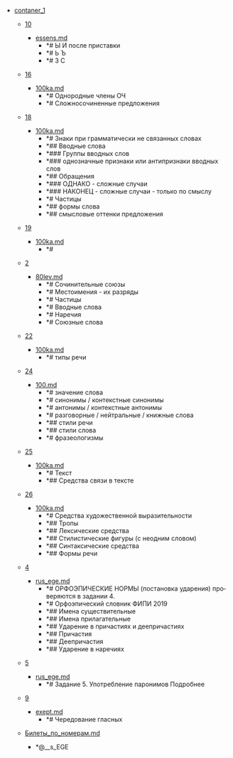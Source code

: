 - <a href = "E:\Node_projects\Node_Way\NBase\_Md\_Index\__Arch\_EGE\Русский\contaners\contaner_1\cat.contaner_1\dir.contaner_1.md">contaner_1</a>
    - <a href = "E:\Node_projects\Node_Way\NBase\_Md\_Index\__Arch\_EGE\Русский\contaners\contaner_1\10\cat.10\dir.10.md">10</a>
        - <a href = "E:\Node_projects\Node_Way\NBase\_Md\_Index\__Arch\_EGE\Русский\contaners\contaner_1\10\essens.md">essens.md</a>
            - *# Ы И после приставки
            - *# Ь Ъ
            - *# З С
    
    - <a href = "E:\Node_projects\Node_Way\NBase\_Md\_Index\__Arch\_EGE\Русский\contaners\contaner_1\16\cat.16\dir.16.md">16</a>
        - <a href = "E:\Node_projects\Node_Way\NBase\_Md\_Index\__Arch\_EGE\Русский\contaners\contaner_1\16\100ka.md">100ka.md</a>
            - *# Однородные члены ОЧ
            - *# Сложносочиненные предложения
    
    - <a href = "E:\Node_projects\Node_Way\NBase\_Md\_Index\__Arch\_EGE\Русский\contaners\contaner_1\18\cat.18\dir.18.md">18</a>
        - <a href = "E:\Node_projects\Node_Way\NBase\_Md\_Index\__Arch\_EGE\Русский\contaners\contaner_1\18\100ka.md">100ka.md</a>
            - *# Знаки при грамматически не связанных словах
            - *## Вводные слова
            - *### Группы вводных слов
            - *### однозначные признаки или антипризнаки вводных слов
            - *## Обращения
            - *### ОДНАКО - сложные случаи
            - *### НАКОНЕЦ - сложные случаи - только по смыслу
            - *# Частицы
            - *## формы слова 
            - *## смысловые оттенки предложения 
    
    - <a href = "E:\Node_projects\Node_Way\NBase\_Md\_Index\__Arch\_EGE\Русский\contaners\contaner_1\19\cat.19\dir.19.md">19</a>
        - <a href = "E:\Node_projects\Node_Way\NBase\_Md\_Index\__Arch\_EGE\Русский\contaners\contaner_1\19\100ka.md">100ka.md</a>
            - *# 
    
    - <a href = "E:\Node_projects\Node_Way\NBase\_Md\_Index\__Arch\_EGE\Русский\contaners\contaner_1\2\cat.2\dir.2.md">2</a>
        - <a href = "E:\Node_projects\Node_Way\NBase\_Md\_Index\__Arch\_EGE\Русский\contaners\contaner_1\2\80lev.md">80lev.md</a>
            - *# Сочинительные союзы
            - *# Местоимения - их разряды
            - *# Частицы
            - *# Вводные слова
            - *# Наречия
            - *# Союзные слова
    
    - <a href = "E:\Node_projects\Node_Way\NBase\_Md\_Index\__Arch\_EGE\Русский\contaners\contaner_1\22\cat.22\dir.22.md">22</a>
        - <a href = "E:\Node_projects\Node_Way\NBase\_Md\_Index\__Arch\_EGE\Русский\contaners\contaner_1\22\100ka.md">100ka.md</a>
            - *# типы речи
    
    - <a href = "E:\Node_projects\Node_Way\NBase\_Md\_Index\__Arch\_EGE\Русский\contaners\contaner_1\24\cat.24\dir.24.md">24</a>
        - <a href = "E:\Node_projects\Node_Way\NBase\_Md\_Index\__Arch\_EGE\Русский\contaners\contaner_1\24\100.md">100.md</a>
            - *# значение слова
            - *# синонимы / контекстные синонимы
            - *# антонимы / контекстные антонимы
            - *# разговорные / нейтральные / книжные слова
            - *## стили речи
            - *## стили слова
            - *# фразеологизмы
    
    - <a href = "E:\Node_projects\Node_Way\NBase\_Md\_Index\__Arch\_EGE\Русский\contaners\contaner_1\25\cat.25\dir.25.md">25</a>
        - <a href = "E:\Node_projects\Node_Way\NBase\_Md\_Index\__Arch\_EGE\Русский\contaners\contaner_1\25\100ka.md">100ka.md</a>
            - *# Текст
            - *## Средства связи в тексте
    
    - <a href = "E:\Node_projects\Node_Way\NBase\_Md\_Index\__Arch\_EGE\Русский\contaners\contaner_1\26\cat.26\dir.26.md">26</a>
        - <a href = "E:\Node_projects\Node_Way\NBase\_Md\_Index\__Arch\_EGE\Русский\contaners\contaner_1\26\100ka.md">100ka.md</a>
            - *# Средства художественной выразительности
            - *## Тропы
            - *## Лексические средства
            - *## Стилистические фигуры (с неодним словом)
            - *## Синтаксические средства
            - *## Формы речи
    
    - <a href = "E:\Node_projects\Node_Way\NBase\_Md\_Index\__Arch\_EGE\Русский\contaners\contaner_1\4\cat.4\dir.4.md">4</a>
        - <a href = "E:\Node_projects\Node_Way\NBase\_Md\_Index\__Arch\_EGE\Русский\contaners\contaner_1\4\rus_ege.md">rus_ege.md</a>
            - *# ОР­ФО­ЭПИ­ЧЕ­СКИЕ НОРМЫ (по­ста­нов­ка уда­ре­ния) про­ве­ря­ют­ся в за­да­нии 4.
            - *# Ор­фо­эпи­че­ский слов­ник ФИПИ 2019
            - *## Имена су­ще­стви­тель­ные
            - *## Имена при­ла­га­тель­ные
            - *## Уда­ре­ние в при­ча­сти­ях и де­е­при­ча­сти­ях
            - *## При­ча­стия
            - *## Де­е­при­ча­стия
            - *## Уда­ре­ние в на­ре­чи­ях
    
    - <a href = "E:\Node_projects\Node_Way\NBase\_Md\_Index\__Arch\_EGE\Русский\contaners\contaner_1\5\cat.5\dir.5.md">5</a>
        - <a href = "E:\Node_projects\Node_Way\NBase\_Md\_Index\__Arch\_EGE\Русский\contaners\contaner_1\5\rus_ege.md">rus_ege.md</a>
            - *#  Задание 5. Употребление паронимов Подробнее
    
    - <a href = "E:\Node_projects\Node_Way\NBase\_Md\_Index\__Arch\_EGE\Русский\contaners\contaner_1\9\cat.9\dir.9.md">9</a>
        - <a href = "E:\Node_projects\Node_Way\NBase\_Md\_Index\__Arch\_EGE\Русский\contaners\contaner_1\9\exept.md">exept.md</a>
            - *# Чередование гласных
    
    - <a href = "E:\Node_projects\Node_Way\NBase\_Md\_Index\__Arch\_EGE\Русский\contaners\contaner_1\Билеты_по_номерам.md">Билеты_по_номерам.md</a>
        - *@__s_EGE
